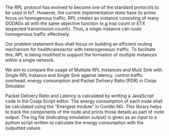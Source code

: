 
The RPL protocol has evolved to become one of the standard protocols to be used in IoT. However, the current implementation does have its prime focus on homogenous traffic. RPL creates an instance consisting of many DODAGs all with the same objective function (e.g hop count or ETX (expected transmission count)). Thus, a single instance can route homogenous traffic effectively.

Our problem statement thus shall focus on building an efficient routing mechanism for healthcaresector with heterogeneous traffic. To facilitate this, RPL is being modified to support the formation of multiple instances within a single network. 

We aim to compare the usage of Multiple RPL Instances and Multi Sink with Single RPL Instance and Single Sink against latency, control traffic overhead,
energy consumption and Packet Delivery Ratio (PDR) in Cooja Simulator. 

Packet Delivery Ratio and Latency is calculated by writting a JavaScript code in the Cooja Script editor.
The energy consumption of each node shall be calculated using the “Energest module” in Contiki-NG. This library helps to track the components of the node and prints those details as part of mote output.
The log file (indicating simulation output) is given as an input to a python script written to calculate the energy consumption with the outputted values.
